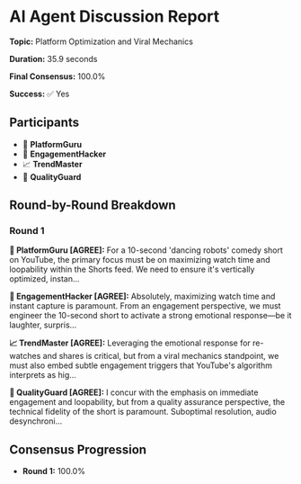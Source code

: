 # AI Agent Discussion Report

**Topic:** Platform Optimization and Viral Mechanics

**Duration:** 35.9 seconds

**Final Consensus:** 100.0%

**Success:** ✅ Yes

## Participants

- 🤖 **PlatformGuru**
- 🤖 **EngagementHacker**
- 📈 **TrendMaster**
- 🤖 **QualityGuard**

## Round-by-Round Breakdown

### Round 1

**🤖 PlatformGuru [AGREE]:** For a 10-second 'dancing robots' comedy short on YouTube, the primary focus must be on maximizing watch time and loopability within the Shorts feed. We need to ensure it's vertically optimized, instan...

**🤖 EngagementHacker [AGREE]:** Absolutely, maximizing watch time and instant capture is paramount. From an engagement perspective, we must engineer the 10-second short to activate a strong emotional response—be it laughter, surpris...

**📈 TrendMaster [AGREE]:** Leveraging the emotional response for re-watches and shares is critical, but from a viral mechanics standpoint, we must also embed subtle engagement triggers that YouTube's algorithm interprets as hig...

**🤖 QualityGuard [AGREE]:** I concur with the emphasis on immediate engagement and loopability, but from a quality assurance perspective, the technical fidelity of the short is paramount. Suboptimal resolution, audio desynchroni...

## Consensus Progression

- **Round 1:** 100.0%
